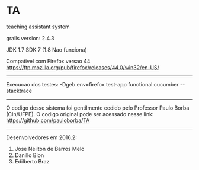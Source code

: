 # TA
teaching assistant system

grails version: 2.4.3

JDK 1.7 SDK 7 (1.8 Nao funciona)

Compativel com Firefox versao 44
https://ftp.mozilla.org/pub/firefox/releases/44.0/win32/en-US/

-------------------------------------------------------------------------------------------------------------------

Execucao dos testes:
-Dgeb.env=firefox test-app functional:cucumber --stacktrace

-------------------------------------------------------------------------------------------------------------------

O codigo desse sistema foi gentilmente cedido pelo Professor Paulo Borba (CIn/UFPE). O codigo original pode ser acessado nesse link:
https://github.com/pauloborba/TA

-------------------------------------------------------------------------------------------------------------------

Desenvolvedores em 2016.2:

1. Jose Neilton de Barros Melo
2. Danillo Bion
3. Edilberto Braz
